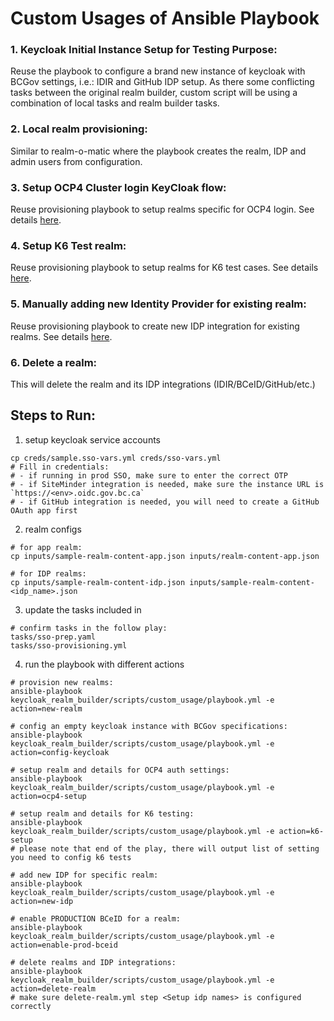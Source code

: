 # Custom Usages of Ansible Playbook

### 1. Keycloak Initial Instance Setup for Testing Purpose:
Reuse the playbook to configure a brand new instance of keycloak with BCGov settings, i.e.: IDIR and GitHub IDP setup. As there some conflicting tasks between the original realm builder, custom script will be using a combination of local tasks and realm builder tasks.

### 2. Local realm provisioning:
Similar to realm-o-matic where the playbook creates the realm, IDP and admin users from configuration.

### 3. Setup OCP4 Cluster login KeyCloak flow:
Reuse provisioning playbook to setup realms specific for OCP4 login. See details [here](doc/ocp4-cluster-kc.md).

### 4. Setup K6 Test realm:
Reuse provisioning playbook to setup realms for K6 test cases. See details [here](doc/k6-setup-automation.md).

### 5. Manually adding new Identity Provider for existing realm:
Reuse provisioning playbook to create new IDP integration for existing realms. See details [here](doc/new-idp.md).

### 6. Delete a realm:
This will delete the realm and its IDP integrations (IDIR/BCeID/GitHub/etc.)

## Steps to Run:
1. setup keycloak service accounts
```shell
cp creds/sample.sso-vars.yml creds/sso-vars.yml
# Fill in credentials:
# - if running in prod SSO, make sure to enter the correct OTP
# - if SiteMinder integration is needed, make sure the instance URL is `https://<env>.oidc.gov.bc.ca`
# - if GitHub integration is needed, you will need to create a GitHub OAuth app first
```

2. realm configs
```shell
# for app realm:
cp inputs/sample-realm-content-app.json inputs/realm-content-app.json

# for IDP realms:
cp inputs/sample-realm-content-idp.json inputs/sample-realm-content-<idp_name>.json
```

3. update the tasks included in 
```shell
# confirm tasks in the follow play:
tasks/sso-prep.yaml
tasks/sso-provisioning.yml
```

4. run the playbook with different actions
```shell
# provision new realms:
ansible-playbook keycloak_realm_builder/scripts/custom_usage/playbook.yml -e action=new-realm

# config an empty keycloak instance with BCGov specifications:
ansible-playbook keycloak_realm_builder/scripts/custom_usage/playbook.yml -e action=config-keycloak

# setup realm and details for OCP4 auth settings:
ansible-playbook keycloak_realm_builder/scripts/custom_usage/playbook.yml -e action=ocp4-setup

# setup realm and details for K6 testing:
ansible-playbook keycloak_realm_builder/scripts/custom_usage/playbook.yml -e action=k6-setup
# please note that end of the play, there will output list of setting you need to config k6 tests

# add new IDP for specific realm:
ansible-playbook keycloak_realm_builder/scripts/custom_usage/playbook.yml -e action=new-idp

# enable PRODUCTION BCeID for a realm:
ansible-playbook keycloak_realm_builder/scripts/custom_usage/playbook.yml -e action=enable-prod-bceid

# delete realms and IDP integrations:
ansible-playbook keycloak_realm_builder/scripts/custom_usage/playbook.yml -e action=delete-realm
# make sure delete-realm.yml step <Setup idp names> is configured correctly
```
